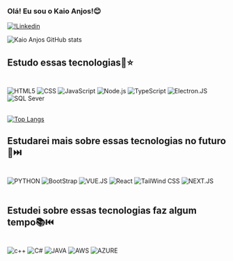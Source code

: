 ### Olá! Eu sou o Kaio Anjos!😊

[![!Linkedin](https://img.shields.io/badge/LinkedIn-0077B5?style=for-the-badge&logo=linkedin&logoColor=white)](https://www.linkedin.com/in/kaio-anjos-4a487b153/)

![Kaio Anjos GitHub stats](https://github-readme-stats.vercel.app/api?username=KaioAnjos&show_icons=true&theme=radical)

## Estudo essas tecnologias📖⭐
<div style="display inline_block"><br/>
<img  align="center" alt="HTML5" src="https://img.shields.io/badge/HTML5-E34F26?style=for-the-badge&logo=html5&logoColor=white" />
<img  align="center" alt="CSS" src="https://img.shields.io/badge/CSS3-1572B6?style=for-the-badge&logo=css3&logoColor=white" />
<img  align="center" alt="JavaScript" src="https://img.shields.io/badge/JavaScript-F7DF1E?style=for-the-badge&logo=javascript&logoColor=black" />
<img  align="center" alt="Node.js" src="https://img.shields.io/badge/Node.js-43853D?style=for-the-badge&logo=node.js&logoColor=white" />
<img  align="center" alt="TypeScript" src="https://img.shields.io/badge/TypeScript-007ACC?style=for-the-badge&logo=typescript&logoColor=white" />
<img  align="center" alt="Electron.JS" src="https://www.vectorlogo.zone/logos/electronjs/electronjs-ar21.svg" />
<img  align="center" alt="SQL Sever" src="https://img.shields.io/badge/Microsoft_SQL_Server-CC2927?style=for-the-badge&logo=microsoft-sql-server&logoColor=white" />
</div><br/>

[![Top Langs](https://github-readme-stats.vercel.app/api/top-langs/?username=KaioAnjos&langs_count=8)](https://github.com/anuraghazra/github-readme-stats)

## Estudarei mais sobre essas tecnologias no futuro📘⏭️
<div style="display inline_block"><br/>
<img  align="center" alt="PYTHON" src="https://img.shields.io/badge/Python-14354C?style=for-the-badge&logo=python&logoColor=white" />
<img  align="center" alt="BootStrap" src="https://img.shields.io/badge/Bootstrap-563D7C?style=for-the-badge&logo=bootstrap&logoColor=white" />
<img  align="center" alt="VUE.JS" src="https://img.shields.io/badge/Vue.js-35495E?style=for-the-badge&logo=vue.js&logoColor=4FC08D" />
<img  align="center" alt="React" src="https://img.shields.io/badge/React-20232A?style=for-the-badge&logo=react&logoColor=61DAFB" />
<img  align="center" alt="TailWind CSS" src="https://img.shields.io/badge/Tailwind_CSS-38B2AC?style=for-the-badge&logo=tailwind-css&logoColor=white" />
<img  align="center" alt="NEXT.JS" src="https://upload.wikimedia.org/wikipedia/commons/8/8e/Nextjs-logo.svg" />
</div><br/>

## Estudei sobre essas tecnologias faz algum tempo📚⏮️

<div style="display inline_block"><br/>
<img  align="center" alt="c++" src="https://img.shields.io/badge/C%2B%2B-00599C?style=for-the-badge&logo=c%2B%2B&logoColor=white" />
<img  align="center" alt="C#" src="https://img.shields.io/badge/C%23-239120?style=for-the-badge&logo=c-sharp&logoColor=white" />
<img  align="center" alt="JAVA" src="https://img.shields.io/badge/Java-ED8B00?style=for-the-badge&logo=java&logoColor=white" />
<img  align="center" alt="AWS" src="https://img.shields.io/badge/Amazon_AWS-232F3E?style=for-the-badge&logo=amazon-aws&logoColor=white" />
<img  align="center" alt="AZURE" src="https://img.shields.io/badge/Microsoft_Azure-0089D6?style=for-the-badge&logo=microsoft-azure&logoColor=white" />
</div><br/>
